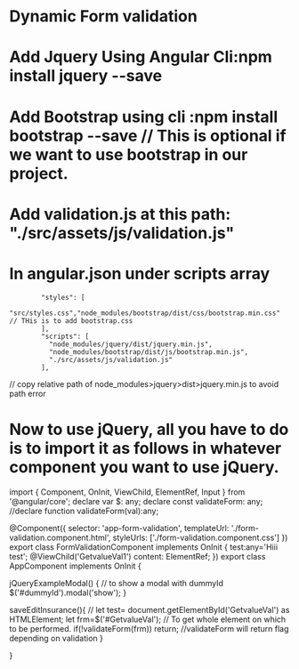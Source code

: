 # Dynamic Form validation 


# Add Jquery Using Angular Cli:npm install jquery --save
# Add Bootstrap using cli :npm install bootstrap --save  // This is optional if we want to use bootstrap in our project.
# Add validation.js at this path: "./src/assets/js/validation.js"

# In angular.json under scripts array
            "styles": [
              "src/styles.css","node_modules/bootstrap/dist/css/bootstrap.min.css" // THis is to add bootstrap.css
            ],
            "scripts": [
              "node_modules/jquery/dist/jquery.min.js",
              "node_modules/bootstrap/dist/js/bootstrap.min.js",
              "./src/assets/js/validation.js"
            ],
  // copy relative path of node_modules>jquery>dist>jquery.min.js to avoid path error

# Now to use jQuery, all you have to do is to import it as follows in whatever component you want to use jQuery.


import { Component, OnInit, ViewChild, ElementRef, Input } from '@angular/core';
declare var $: any;
declare const validateForm: any;
//declare function validateForm(val):any;

@Component({
  selector: 'app-form-validation',
  templateUrl: './form-validation.component.html',
  styleUrls: ['./form-validation.component.css']
})
export class FormValidationComponent implements OnInit {
  test:any='Hiii test';
  @ViewChild('GetvalueVal1') content: ElementRef;
})
export class AppComponent implements OnInit {

jQueryExampleModal() { // to show a modal with dummyId
   $('#dummyId').modal('show');
}

  saveEditInsurance(){
  //  let test= document.getElementById('GetvalueVal') as HTMLElement;
    let frm=$('#GetvalueVal'); // To get whole element on which to be performed.
    if(!validateForm(frm)) return; //validateForm will return flag depending on validation
  }

}




